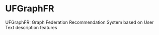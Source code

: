 # UFGraphFR
UFGraphFR: Graph Federation Recommendation System based on User Text description features
